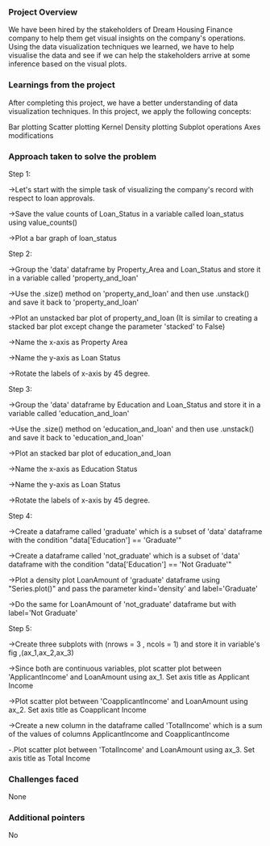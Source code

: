 ### Project Overview

 We have been hired by the stakeholders of Dream Housing Finance company to help them get visual insights on the company's operations. Using the data visualization techniques we learned, we have to help visualise the data and see if we can help the stakeholders arrive at some inference based on the visual plots.


### Learnings from the project

 After completing this project, we have a better understanding of data visualization techniques. In this project, we apply the following concepts:

Bar plotting
Scatter plotting
Kernel Density plotting
Subplot operations
Axes modifications


### Approach taken to solve the problem

 Step 1:

->Let's start with the simple task of visualizing the company's record with respect to loan approvals.

->Save the value counts of Loan_Status in a variable called loan_status using value_counts()

->Plot a bar graph of loan_status

Step 2:

->Group the 'data' dataframe by Property_Area and Loan_Status and store it in a variable called 'property_and_loan'

->Use the .size() method on 'property_and_loan' and then use .unstack() and save it back to 'property_and_loan'

->Plot an unstacked bar plot of property_and_loan (It is similar to creating a stacked bar plot except change the parameter 'stacked' to False)

->Name the x-axis as Property Area

->Name the y-axis as Loan Status

->Rotate the labels of x-axis by 45 degree.

Step 3:

->Group the 'data' dataframe by Education and Loan_Status and store it in a variable called 'education_and_loan'

->Use the .size() method on 'education_and_loan' and then use .unstack() and save it back to 'education_and_loan'

->Plot an stacked bar plot of education_and_loan

->Name the x-axis as Education Status

->Name the y-axis as Loan Status

->Rotate the labels of x-axis by 45 degree.

Step 4:

->Create a dataframe called 'graduate' which is a subset of 'data' dataframe with the condition "data['Education'] == 'Graduate'"

->Create a dataframe called 'not_graduate' which is a subset of 'data' dataframe with the condition "data['Education'] == 'Not Graduate'"

->Plot a density plot LoanAmount of 'graduate' dataframe using "Series.plot()" and pass the parameter kind='density' and label='Graduate'

->Do the same for LoanAmount of 'not_graduate' dataframe but with label='Not Graduate'

Step 5:

->Create three subplots with (nrows = 3 , ncols = 1) and store it in variable's fig ,(ax_1,ax_2,ax_3)

->Since both are continuous variables, plot scatter plot between 'ApplicantIncome' and LoanAmount using ax_1. Set axis title as Applicant Income

->Plot scatter plot between 'CoapplicantIncome' and LoanAmount using ax_2. Set axis title as Coapplicant Income

->Create a new column in the dataframe called 'TotalIncome' which is a sum of the values of columns ApplicantIncome and CoapplicantIncome

-.Plot scatter plot between 'TotalIncome' and LoanAmount using ax_3. Set axis title as Total Income



### Challenges faced

 None


### Additional pointers

 No


